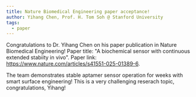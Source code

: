 ```yaml
---
title: Nature Biomedical Engineering paper acceptance!
author: Yihang Chen, Prof. H. Tom Soh @ Stanford University
tags:    
  - paper
---
```

Congratulations to Dr. Yihang Chen on his paper publication in Nature Biomedical Engineering! Paper title: "A biochemical sensor with continuous extended stabiity in vivo". Paper link: https://www.nature.com/articles/s41551-025-01389-6. 

The team demonstrates stable aptamer sensor operation for weeks with smart surface engineering! This is a very challenging reserach topic, congratulations, Yihang! 


